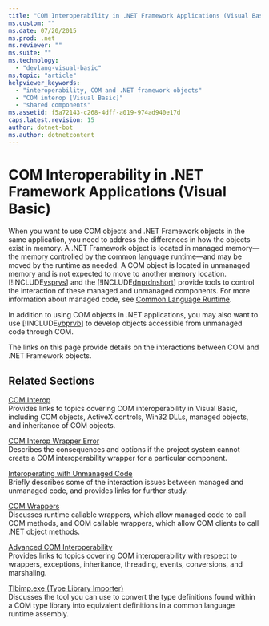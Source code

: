 ```yaml
---
title: "COM Interoperability in .NET Framework Applications (Visual Basic)"
ms.custom: ""
ms.date: 07/20/2015
ms.prod: .net
ms.reviewer: ""
ms.suite: ""
ms.technology: 
  - "devlang-visual-basic"
ms.topic: "article"
helpviewer_keywords: 
  - "interoperability, COM and .NET framework objects"
  - "COM interop [Visual Basic]"
  - "shared components"
ms.assetid: f5a72143-c268-4dff-a019-974ad940e17d
caps.latest.revision: 15
author: dotnet-bot
ms.author: dotnetcontent
---
```

# COM Interoperability in .NET Framework Applications (Visual Basic)
When you want to use COM objects and .NET Framework objects in the same application, you need to address the differences in how the objects exist in memory. A .NET Framework object is located in managed memory—the memory controlled by the common language runtime—and may be moved by the runtime as needed. A COM object is located in unmanaged memory and is not expected to move to another memory location. [!INCLUDE[vsprvs](~/includes/vsprvs-md.md)] and the [!INCLUDE[dnprdnshort](~/includes/dnprdnshort-md.md)] provide tools to control the interaction of these managed and unmanaged components. For more information about managed code, see [Common Language Runtime](../../../standard/clr.md).  
  
 In addition to using COM objects in .NET applications, you may also want to use [!INCLUDE[vbprvb](~/includes/vbprvb-md.md)] to develop objects accessible from unmanaged code through COM.  
  
 The links on this page provide details on the interactions between COM and .NET Framework objects.  
  
## Related Sections  
 [COM Interop](../../../visual-basic/programming-guide/com-interop/index.md)  
 Provides links to topics covering COM interoperability in Visual Basic, including COM objects, ActiveX controls, Win32 DLLs, managed objects, and inheritance of COM objects.  
  
 [COM Interop Wrapper Error](/cpp/misc/com-interop-wrapper-error)  
 Describes the consequences and options if the project system cannot create a COM interoperability wrapper for a particular component.  
  
 [Interoperating with Unmanaged Code](../../../framework/interop/index.md)  
 Briefly describes some of the interaction issues between managed and unmanaged code, and provides links for further study.  
  
 [COM Wrappers](../../../framework/interop/com-wrappers.md)  
 Discusses runtime callable wrappers, which allow managed code to call COM methods, and COM callable wrappers, which allow COM clients to call .NET object methods.  
  
 [Advanced COM Interoperability](../../../framework/interop/index.md)  
 Provides links to topics covering COM interoperability with respect to wrappers, exceptions, inheritance, threading, events, conversions, and marshaling.  
  
 [Tlbimp.exe (Type Library Importer)](../../../framework/tools/tlbimp-exe-type-library-importer.md)  
 Discusses the tool you can use to convert the type definitions found within a COM type library into equivalent definitions in a common language runtime assembly.

